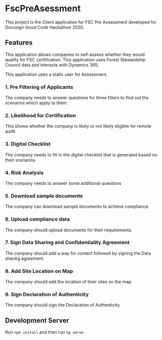 # FscPreAsessment

This project is the Client application for FSC Pre Assessment developed for Docusign Good Code Hackathon 2020.

## Features
This application allows companies to self-assess whether they would qualify for FSC certification.
This application uses Forest Stewardship Council data and interacts with Dynamics 365.

This application uses a static user for Assessment.

### 1. Pre Filtering of Applicants
 The company needs to answer questions for three filters to find out the scenarios which apply to them
### 2. Likelihood for Certification
 This shows whether the company is likely or not likely eligible for remote audit
### 3. Digital Checklist
 The company needs to fill in the digital checklist that is generated based on their scenarios.
### 4. Risk Analysis
 The company needs to answer some additional questions 
### 5. Download sample documents
 The company can download sample documents to achieve compliance.
### 6. Upload compliance data
 The company should upload documents for their requirements.
### 7. Sign Data Sharing and Confidentiality Agreement
 The company should add a way for contact followed by signing the Data sharing agreement.
### 8. Add Site Location on Map
 The company should add the location of their sites on the map.
### 9. Sign Declaration of Authenticity
 The company should sign the Declaration of Authenticity.

## Development Server
Run `npm install` and then run `ng serve`
